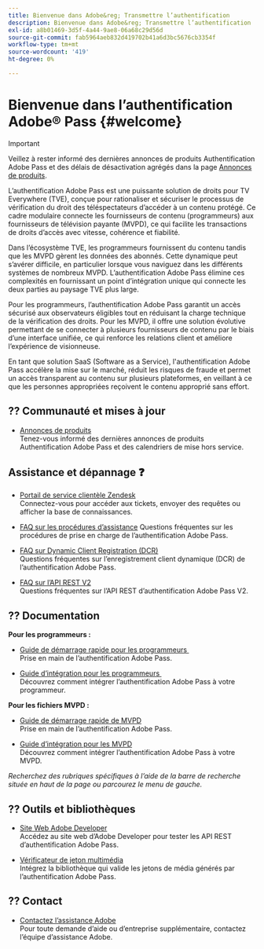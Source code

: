 ```yaml
---
title: Bienvenue dans Adobe&reg; Transmettre l’authentification
description: Bienvenue dans Adobe&reg; Transmettre l’authentification
exl-id: a8b01469-3d5f-4a44-9ae8-06a68c29d56d
source-git-commit: fab5964aeb832d419702b41a6d3bc5676cb3354f
workflow-type: tm+mt
source-wordcount: '419'
ht-degree: 0%

---
```


# Bienvenue dans l’authentification Adobe® Pass {#welcome}

>[!IMPORTANT]
>
> Veillez à rester informé des dernières annonces de produits Authentification Adobe Pass et des délais de désactivation agrégés dans la page [Annonces de produits](/help/authentication/product-announcements.md).

L’authentification Adobe Pass est une puissante solution de droits pour TV Everywhere (TVE), conçue pour rationaliser et sécuriser le processus de vérification du droit des téléspectateurs d’accéder à un contenu protégé. Ce cadre modulaire connecte les fournisseurs de contenu (programmeurs) aux fournisseurs de télévision payante (MVPD), ce qui facilite les transactions de droits d’accès avec vitesse, cohérence et fiabilité.

Dans l’écosystème TVE, les programmeurs fournissent du contenu tandis que les MVPD gèrent les données des abonnés. Cette dynamique peut s’avérer difficile, en particulier lorsque vous naviguez dans les différents systèmes de nombreux MVPD. L’authentification Adobe Pass élimine ces complexités en fournissant un point d’intégration unique qui connecte les deux parties au paysage TVE plus large.

Pour les programmeurs, l’authentification Adobe Pass garantit un accès sécurisé aux observateurs éligibles tout en réduisant la charge technique de la vérification des droits. Pour les MVPD, il offre une solution évolutive permettant de se connecter à plusieurs fournisseurs de contenu par le biais d’une interface unifiée, ce qui renforce les relations client et améliore l’expérience de visionneuse.

En tant que solution SaaS (Software as a Service), l&#39;authentification Adobe Pass accélère la mise sur le marché, réduit les risques de fraude et permet un accès transparent au contenu sur plusieurs plateformes, en veillant à ce que les personnes appropriées reçoivent le contenu approprié sans effort.

## ?? Communauté et mises à jour

* [Annonces de produits](/help/authentication/product-announcements.md)\
  Tenez-vous informé des dernières annonces de produits Authentification Adobe Pass et des calendriers de mise hors service.

## Assistance et dépannage ❓

* [Portail de service clientèle Zendesk](https://tve.zendesk.com/home)\
  Connectez-vous pour accéder aux tickets, envoyer des requêtes ou afficher la base de connaissances.

* [FAQ sur les procédures d’assistance](/help/authentication/kickstart/support-procedures-faqs.md)
Questions fréquentes sur les procédures de prise en charge de l’authentification Adobe Pass.

* [FAQ sur Dynamic Client Registration (DCR)](/help/authentication/integration-guide-programmers/rest-apis/rest-api-dcr/dynamic-client-registration-faqs.md)\
  Questions fréquentes sur l’enregistrement client dynamique (DCR) de l’authentification Adobe Pass.

* [FAQ sur l’API REST V2](/help/authentication/integration-guide-programmers/rest-apis/rest-api-v2/rest-api-v2-faqs.md)\
  Questions fréquentes sur l’API REST d’authentification Adobe Pass V2.

## ?? Documentation

**Pour les programmeurs :**

* [&#x200B; Guide de démarrage rapide pour les programmeurs &#x200B;](/help/authentication/kickstart/programmer-kickstart-guide.md)\
  Prise en main de l’authentification Adobe Pass.

* [&#x200B; Guide d’intégration pour les programmeurs &#x200B;](/help/authentication/integration-guide-programmers/programmer-integration-guide-overview.md)\
  Découvrez comment intégrer l’authentification Adobe Pass à votre programmeur.

**Pour les fichiers MVPD :**

* [Guide de démarrage rapide de MVPD](/help/authentication/kickstart/mvpd-kickstart-guide.md)\
  Prise en main de l’authentification Adobe Pass.

* [Guide d’intégration pour les MVPD](/help/authentication/integration-guide-mvpds/mvpd-integration-guide-overview.md)\
  Découvrez comment intégrer l’authentification Adobe Pass à votre MVPD.

*Recherchez des rubriques spécifiques à l’aide de la barre de recherche située en haut de la page ou parcourez le menu de gauche.*

## ??️ Outils et bibliothèques

* [Site Web Adobe Developer](https://developer.adobe.com/adobe-pass/)\
  Accédez au site web d’Adobe Developer pour tester les API REST d’authentification Adobe Pass.

* [Vérificateur de jeton multimédia](https://tve.zendesk.com/hc/en-us/articles/204963159-Media-Token-Verifier-library)\
  Intégrez la bibliothèque qui valide les jetons de média générés par l’authentification Adobe Pass.

## ?? Contact

* [Contactez l’assistance Adobe](mailto:tve-support@adobe.com)\
  Pour toute demande d’aide ou d’entreprise supplémentaire, contactez l’équipe d’assistance Adobe.
